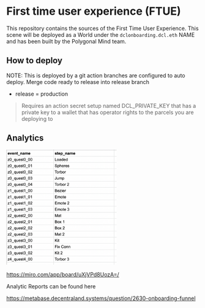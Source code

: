 # First time user experience (FTUE) 

This repository contains the sources of the First Time User Experience. This scene will be deployed as a World under the `dclonboarding.dcl.eth` NAME and has been built by the Polygonal Mind team. 

## How to deploy

NOTE: This is deployed by a git action
branches are configured to auto deploy.  Merge code ready to release into release branch

* release = production

> Requires an action secret setup named DCL_PRIVATE_KEY that has a private key to a wallet that has operator rights to the parcels you are deploying to 



## Analytics



<img src="screenshots/analytic-steps.png" height="300">

https://miro.com/app/board/uXjVPd8UozA=/

Analytic Reports can be found here

https://metabase.decentraland.systems/question/2630-onboarding-funnel
